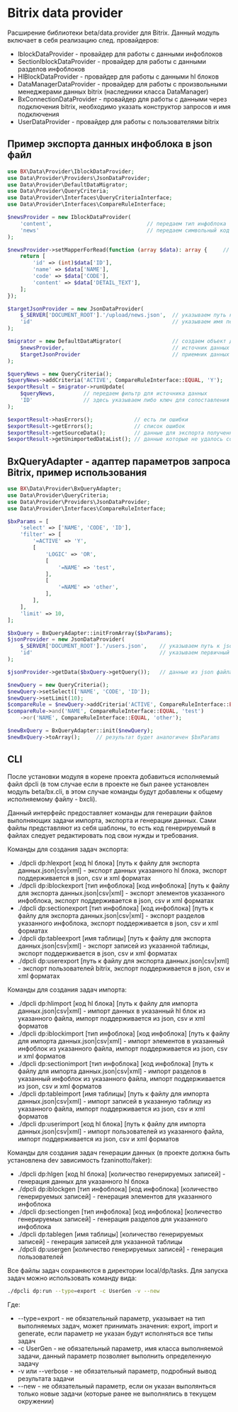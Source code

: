 # Bitrix data provider

Расширение библиотеки beta/data.provider для Bitrix. Данный модуль включает в себя реализацию след. провайдеров:

* IblockDataProvider - провайдер для работы с данными инфоблоков
* SectionIblockDataProvider - провайдер для работы с данными разделов инфоблоков
* HlBlockDataProvider - провайдер для работы с данными hl блоков
* DataManagerDataProvider - провайдер для работы с произвольными менеджерами данных bitrix (наследники класса DataManager)
* BxConnectionDataProvider - провайдер для работы с данными через подключения bitrix, необходимо указать конструктор запросов и имя подключения
* UserDataProvider - провайдер для работы с пользователями bitrix

## Пример экспорта данных инфоблока в json файл

```php
use BX\Data\Provider\IblockDataProvider;
use Data\Provider\Providers\JsonDataProvider;
use Data\Provider\DefaultDataMigrator;
use Data\Provider\QueryCriteria;
use Data\Provider\Interfaces\QueryCriteriaInterface;
use Data\Provider\Interfaces\CompareRuleInterface;

$newsProvider = new IblockDataProvider(
    'content',                              // передаем тип инфоблока
    'news'                                  // передаем символьный код инфоблока
);

$newsProvider->setMapperForRead(function (array $data): array {     // задаем маппер данных при запросе данных от провайдера
    return [
        'id' => (int)$data['ID'],
        'name' => $data['NAME'],
        'code' => $data['CODE'],
        'content' => $data['DETAIL_TEXT'],
    ];
});

$targetJsonProvider = new JsonDataProvider(
    $_SERVER['DOCUMENT_ROOT'].'/upload/news.json',  // указываем путь к файлу для сохранения
    'id'                                            // указываем имя первичного ключа
);

$migrator = new DefaultDataMigrator(                // создаем объект для обмена данными
    $newsProvider,                                  // источник данных
    $targetJsonProvider                             // приемник данных
);

$queryNews = new QueryCriteria();
$queryNews->addCriteria('ACTIVE', CompareRuleInterface::EQUAL, 'Y');    // сохранять в json файл будем только активные элементы
$exportResult = $migrator->runUpdate(
    $queryNews,         // передаем фильтр для источника данных
    'ID'                // здесь указываем либо ключ для сопоставления данных с первичным ключом приемника данных или же анонимную функцию вида function(array $dataItem): QueryCriteriaInterface
);

$exportResult->hasErrors();             // есть ли ошибки
$exportResult->getErrors();             // список ошибок
$exportResult->getSourceData();         // данные для экспорта полученные от источника
$exportResult->getUnimportedDataList(); // данные которые не удалось сохранить в json файл
```

## BxQueryAdapter - адаптер параметров запроса Bitrix, пример использования

```php
use BX\Data\Provider\BxQueryAdapter;
use Data\Provider\QueryCriteria;
use Data\Provider\Providers\JsonDataProvider;
use Data\Provider\Interfaces\CompareRuleInterface;

$bxParams = [
    'select' => ['NAME', 'CODE', 'ID'],
    'filter' => [   
        '=ACTIVE' => 'Y',
        [
            'LOGIC' => 'OR',
            [
                '=NAME' => 'test',
            ],
            [
                '=NAME' => 'other',
            ],
        ],
    ],
    'limit' => 10,
];

$bxQuery = BxQueryAdapter::initFromArray($bxParams);
$jsonProvider = new JsonDataProvider(
    $_SERVER['DOCUMENT_ROOT'].'/users.json',    // указываем путь к json файлу
    'id'                                        // указываем первичный ключ
);

$jsonProvider->getData($bxQuery->getQuery());   // данные из json файла

$newQuery = new QueryCriteria();
$newQuery->setSelect(['NAME', 'CODE', 'ID']);
$newQuery->setLimit(10);
$compareRule = $newQuery->addCriteria('ACTIVE', CompareRuleInterface::EQUAL, 'Y');
$compareRule->and('NAME', CompareRuleInterface::EQUAL, 'test')
    ->or('NAME', CompareRuleInterface::EQUAL, 'other');

$newBxQuery = BxQueryAdapter::init($newQuery);
$newBxQuery->toArray();     // результат будет аналогичен $bxParams
```

## CLI

После установки модуля в корене проекта добавиться исполняемый файл dpcli (в том случае если в проекте не был ранее 
установлен модуль beta/bx.cli, в этом случае команды будут добавлены к общему исполняемому файлу - bxcli).

Данный интерфейс предоставляет команды для генерации файлов выполняющих задачи импорта, экспорта и генерации данных. 
Сами файлы представляют из себя шаблоны, то есть код генерируемый в файлах следует редактировать под свои нужды и требования.

Команды для создания задач экспорта:

* ./dpcli dp:hlexport [код hl блока] [путь к файлу для экспорта данных.json|csv|xml] - экспорт данных указанного hl блока, экспорт поддерживается в json, csv и xml форматах
* ./dpcli dp:iblockexport [тип инфоблока] [код инфоблока] [путь к файлу для экспорта данных.json|csv|xml] - экспорт элементов указанного инфоблока, экспорт поддерживается в json, csv и xml форматах
* ./dpcli dp:sectionexport [тип инфоблока] [код инфоблока] [путь к файлу для экспорта данных.json|csv|xml] - экспорт разделов указанного инфоблока, экспорт поддерживается в json, csv и xml форматах
* ./dpcli dp:tableexport [имя таблицы] [путь к файлу для экспорта данных.json|csv|xml] - экспорт записей из указанной таблицы, экспорт поддерживается в json, csv и xml форматах
* ./dpcli dp:userexport [путь к файлу для экспорта данных.json|csv|xml] - экспорт пользователей bitrix, экспорт поддерживается в json, csv и xml форматах

Команды для создания задач импорта:

* ./dpcli dp:hlimport [код hl блока] [путь к файлу для импорта данных.json|csv|xml] - импорт данных в указанный hl блок из указанного файла, импорт поддерживается из json, csv и xml форматов
* ./dpcli dp:iblockimport [тип инфоблока] [код инфоблока] [путь к файлу для импорта данных.json|csv|xml] - импорт элементов в указанный инфоблок из указанного файла, импорт поддерживается из json, csv и xml форматов
* ./dpcli dp:sectionimport [тип инфоблока] [код инфоблока] [путь к файлу для импорта данных.json|csv|xml] - импорт разделов в указанный инфоблок из указанного файла, импорт поддерживается из json, csv и xml форматов
* ./dpcli dp:tableimport [имя таблицы] [путь к файлу для импорта данных.json|csv|xml] - импорт записей в указанную таблицу из указанного файла, импорт поддерживается из json, csv и xml форматов
* ./dpcli dp:userimport [код hl блока] [путь к файлу для импорта данных.json|csv|xml] - импорт пользователей из указанного файла, импорт поддерживается из json, csv и xml форматов

Команды для создания задач генерации данных (в проекте должна быть установлена dev зависимость fzaninotto/faker):

* ./dpcli dp:hlgen [код hl блока] [количество генерируемых записей] - генерация данных для указанного hl блока
* ./dpcli dp:iblockgen [тип инфоблока] [код инфоблока] [количество генерируемых записей] - генерация элементов для указанного инфоблока
* ./dpcli dp:sectiongen [тип инфоблока] [код инфоблока] [количество генерируемых записей] - генерация разделов для указанного инфоблока
* ./dpcli dp:tablegen [имя таблицы] [количество генерируемых записей] - генерация записей для указанной таблицы
* ./dpcli dp:usergen [количество генерируемых записей] - генерация пользователей

Все файлы задач сохраняются в директории local/dp/tasks. Для запуска задач можно использовать команду вида:

```bash
./dpcli dp:run --type=export -c UserGen -v --new
```

Где:

* --type=export - не обязательный параметр, указывает на тип выполняемых задач, может принимать значения: export, import и generate, если параметр не указан будут исполняться все типы задач
* -c UserGen - не обязательный параметр, имя класса выполняемой задачи, данный параметр позволяет выполнить определенную задачу
* -v или --verbose - не обязательный параметр, подробный вывод результата задачи
* --new - не обязательный параметр, если он указан выполянться только новые задачи (которые ранее не выполнялись в текущем окружении)
